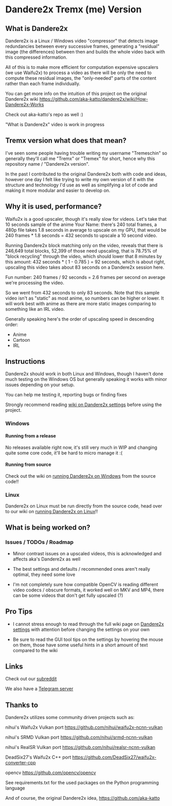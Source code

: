 # Dandere2x Tremx (me) Version

## What is Dandere2x

Dandere2x is a Linux / Windows video "compressor" that detects image redundancies between every successive frames, generating a "residual" image (the differences) between then and builds the whole video back with this compressed information.

All of this is to make more efficient for computation expensive upscalers (we use Waifu2x) to process a video as there will be only the need to compute these residual images, the "only-needed" parts of the content rather than each frame individually.

You can get more info on the intuition of this project on the original Dandere2x wiki https://github.com/aka-katto/dandere2x/wiki/How-Dandere2x-Works

Check out aka-katto's repo as well :)

"What is Dandere2x" video is work in progress

## Tremx version what does that mean?  

I've seen some people having trouble writing my username "Tremeschin" so generally they'll call me "Tremx" or "Tremex" for short, hence why this repository name / "Dandere2x version".

In the past I contributed to the original Dandere2x both with code and ideas, however one day I felt like trying to write my own version of it with the structure and technology I'd use as well as simplifying a lot of code and making it more modular and easier to develop on.

## Why it is used, performance?

Waifu2x is a good upscaler, though it's really slow for videos. Let's take that 10 seconds sample of the anime Your Name: there's 240 total frames, a 480p file takes 1.8 seconds in average to upscale on my GPU, that would be 240 frames * 1.8 seconds = 432 seconds to upscale a 10 second video.

Running Dandere2x block matching only on the video, reveals that there is 246,649 total blocks, 52,399 of those need upscaling, that is 78.75% of "block recycling" through the video, which should lower that 8 minutes by this amount: 432 seconds * ( 1 - 0.785 ) = 92 seconds, which is about right, upscaling this video takes about 83 seconds on a Dandere2x session here.

Fun number: 240 frames / 92 seconds = 2.6 frames per second on average we're processing the video.

So we went from 432 seconds to only 83 seconds. Note that this sample video isn't as "static" as most anime, so numbers can be higher or lower. It will work best with anime as there are more static images comparing to something like an IRL video.

Generally speaking here's the order of upscaling speed in descending order:

- Anime
- Cartoon
- IRL

## Instructions

Dandere2x should work in both Linux and Windows, though I haven't done much testing on the Windows OS but generally speaking it works with minor issues depending on your setup.

You can help me testing it, reporting bugs or finding fixes

Strongly recommend reading [wiki on Dandere2x settings](https://github.com/Tremeschin/dandere2x-tremx/wiki/Dandere2x-settings) before using the project.

### Windows

#### Running from a release

No releases available right now, it's still very much in WIP and changing quite some core code, it'll be hard to micro manage it :(

#### Running from source

Check out the wiki on [running Dandere2x on Windows](https://github.com/Tremeschin/dandere2x-tremx/wiki/Windows) from the source code!!


### Linux

Dandere2x on Linux must be run directly from the source code, head over to our wiki on [running Dandere2x on Linux](https://github.com/Tremeschin/dandere2x-tremx/wiki/Linux)!!


## What is being worked on? 


### Issues / TODOs / Roadmap

- Minor contrast issues on a upscaled videos, this is acknowledged and affects aka's Dandere2x as well

- The best settings and defaults / recommended ones aren't really optimal, they need some love

- I'm not completely sure how compatible OpenCV is reading different video codecs / obscure formats, it worked well on MKV and MP4, there can be some videos that don't get fully upscaled (?)

## Pro Tips

- I cannot stress enough to read through the full wiki page on [Dandere2x settings](https://github.com/Tremeschin/dandere2x-tremx/wiki/Dandere2x-settings) with attention before changing the settings on your own

- Be sure to read the GUI tool tips on the settings by hovering the mouse on them, those have some useful hints in a short amount of text compared to the wiki

## Links

Check out our [subreddit](https://www.reddit.com/r/Dandere2x/)

We also have a [Telegram server](https://t.me/joinchat/KTRznBIPPNCbHkUqnwT8pA)

## Thanks to

Dandere2x utilizes some community driven projects such as:

nihui's Waifu2x Vulkan port https://github.com/nihui/waifu2x-ncnn-vulkan

nihui's SRMD Vulkan port https://github.com/nihui/srmd-ncnn-vulkan 

nihui's RealSR Vulkan port https://github.com/nihui/realsr-ncnn-vulkan

DeadSix27's Waifu2x C++ port https://github.com/DeadSix27/waifu2x-converter-cpp  

opencv https://github.com/opencv/opencv

See requirements.txt for the used packages on the Python programming language

And of course, the original Dandere2x idea, https://github.com/aka-katto
